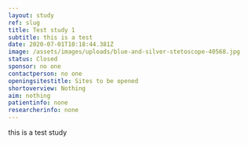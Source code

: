```yaml
---
layout: study
ref: slug
title: Test study 1
subtitle: this is a test
date: 2020-07-01T10:18:44.381Z
image: /assets/images/uploads/blue-and-silver-stetoscope-40568.jpg
status: Closed
sponsor: no one
contactperson: no one
openingsitestitle: Sites to be opened
shortoverview: Nothing
aim: nothing
patientinfo: none
researcherinfo: none
---
```

this is a test study